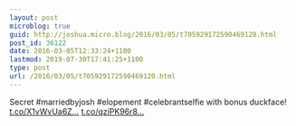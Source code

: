 ```yaml
---
layout: post
microblog: true
guid: http://joshua.micro.blog/2016/03/05/t705929172590469120.html
post_id: 36122
date: 2016-03-05T12:33:24+1100
lastmod: 2019-07-30T17:41:25+1100
type: post
url: /2016/03/05/t705929172590469120.html
---
```

Secret #marriedbyjosh #elopement #celebrantselfie with bonus duckface! [t.co/X1vWvUa6Z...](https://t.co/X1vWvUa6ZT) [t.co/qziPK96r8...](https://t.co/qziPK96r8W)
